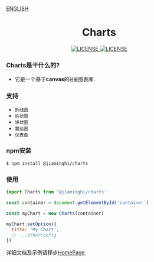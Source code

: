 [ENGLISH](./README_EN.md)

<h1 align="center">Charts</h1>

<p align="center">
    <a href="https://github.com/jiaming743/charts/blob/master/LICENSE">
        <img src="https://img.shields.io/github/license/jiaming743/charts.svg" alt="LICENSE" />
    </a>
    <a href="https://www.npmjs.com/package/@jiaminghi/charts">
        <img src="https://img.shields.io/npm/v/@jiaminghi/charts.svg" alt="LICENSE" />
    </a>
</p>

### Charts是干什么的?

- 它是一个基于**canvas**的`轻量`图表库.

### 支持

* `折线图`
* `柱状图`
* `饼状图`
* `雷达图`
* `仪表盘`

### npm安装

```shell
$ npm install @jiaminghi/charts
```

### 使用

```javascript
import Charts from '@jiaminghi/charts'

const container = document.getElementById('container')

const myChart = new Charts(container)

myChart.setOption({
  title: 'My Chart',
  // ...otherConfig
})
```

详细文档及示例请移步[HomePage](http://charts.jiaminghi.com).
